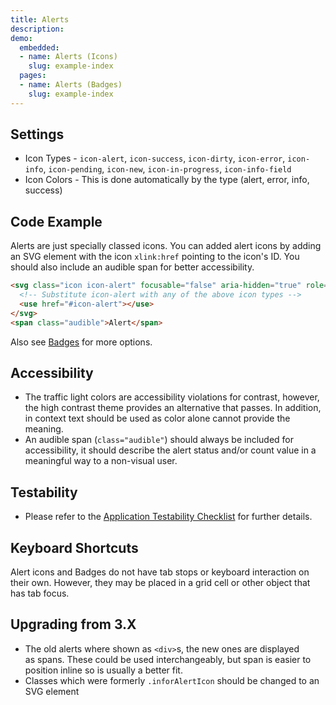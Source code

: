 ```yaml
---
title: Alerts
description:
demo:
  embedded:
  - name: Alerts (Icons)
    slug: example-index
  pages:
  - name: Alerts (Badges)
    slug: example-index
---
```


## Settings

- Icon Types - `icon-alert`, `icon-success`, `icon-dirty`, `icon-error`, `icon-info`, `icon-pending`, `icon-new`, `icon-in-progress`, `icon-info-field`
- Icon Colors - This is done automatically by the type (alert, error, info, success)

## Code Example

Alerts are just specially classed icons. You can added alert icons by adding an SVG element with the icon `xlink:href` pointing to the icon's ID. You should also include an audible span for better accessibility.

```html
<svg class="icon icon-alert" focusable="false" aria-hidden="true" role="presentation">
  <!-- Substitute icon-alert with any of the above icon types -->
  <use href="#icon-alert"></use>
</svg>
<span class="audible">Alert</span>

```

Also see [Badges](./badges) for more options.

## Accessibility

- The traffic light colors are accessibility violations for contrast, however, the high contrast theme provides an alternative that passes. In addition, in context text should be used as color alone cannot provide the meaning.
- An audible span (`class="audible"`) should always be included for accessibility, it should describe the alert status and/or count value in a meaningful way to a non-visual user.

## Testability

- Please refer to the [Application Testability Checklist](https://design.infor.com/resources/application-testability-checklist) for further details.

## Keyboard Shortcuts

Alert icons and Badges do not have tab stops or keyboard interaction on their own. However, they may be placed in a grid cell or other object that has tab focus.

## Upgrading from 3.X

- The old alerts where shown as `<div>`s, the new ones are displayed as spans. These could be used interchangeably, but span is easier to position inline so is usually a better fit.
- Classes which were formerly `.inforAlertIcon` should be changed to an SVG element
